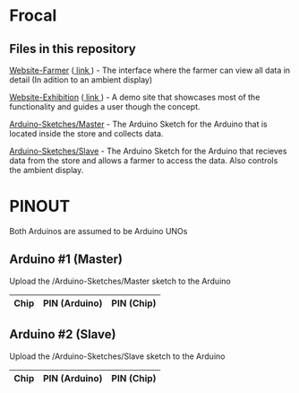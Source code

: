 # Frocal

## Files in this repository

[Website-Farmer](./Website-Farmer) ([ link ](https://davidebecker.github.io/Frocal/Website-Farmer/)) - The interface where the farmer can view all data in detail (In adition to an ambient display)

[Website-Exhibition](./Website-Exhibition) ([ link ](https://davidebecker.github.io/Frocal/Website-Exhibition/)) - A demo site that showcases most of the functionality and guides a user though the concept.

[Arduino-Sketches/Master](./Arduino-Sketches/Master) - The Arduino Sketch for the Arduino that is located inside the store and collects data.

[Arduino-Sketches/Slave](./Arduino-Sketches/Slave) - The Arduino Sketch for the Arduino that recieves data from the store and allows a farmer to access the data. Also controls the ambient display.

# PINOUT

Both Arduinos are assumed to be Arduino UNOs

## Arduino #1 (Master)

Upload the /Arduino-Sketches/Master sketch to the Arduino

| Chip | PIN (Arduino) | PIN (Chip) |
| --- | --- | --- |

## Arduino #2 (Slave)

Upload the /Arduino-Sketches/Slave sketch to the Arduino

| Chip | PIN (Arduino) | PIN (Chip) |
| --- | --- | --- |